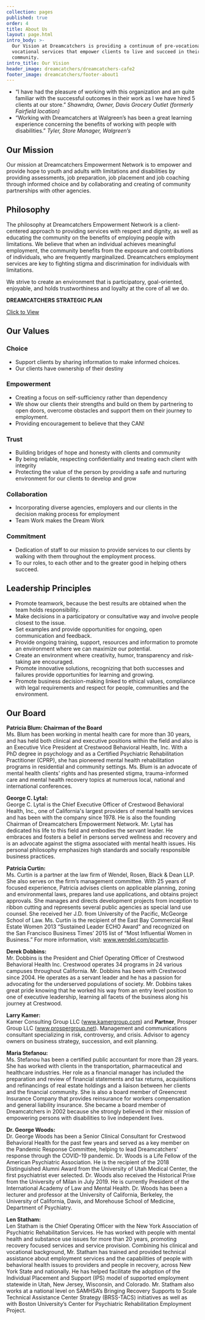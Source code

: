```yaml
---
collection: pages
published: true
order: 4
title: About Us
layout: page.html
intro_body: >-
  Our Vision at Dreamcatchers is providing a continuum of pre-vocational and
  vocational services that empower clients to live and succeed in their
  community.
intro_title: Our Vision
header_image: dreamcatchers/dreamcatchers-cafe2
footer_image: dreamcatchers/footer-about1
---
```

- “I have had the pleasure of working with this organization and am quite familiar with the successful outcomes in their work as I we have hired 5 clients at our store.” _Shawndra, Owner, Davis Grocery Outlet (formerly Fairfield location)_
- “Working with Dreamcatchers at Walgreen’s has been a great learning experience concerning the benefits of working with people with disabilities.” _Tyler, Store Manager, Walgreen’s_


## Our Mission
Our mission at Dreamcatchers Empowerment Network is to empower and provide hope to youth and adults with limitations and disabilities by providing assessments, job preparation, job placement and job coaching through informed choice and by collaborating and creating of community partnerships with other agencies.

## Philosophy
The philosophy at Dreamcatchers Empowerment Network is a client-centered approach to providing services with respect and dignity, as well as educating the community on the benefits of employing people with limitations. We believe that when an individual achieves meaningful employment, the community benefits from the exposure and contributions of individuals, who are frequently marginalized. Dreamcatchers employment services are key to fighting stigma and discrimination for individuals with limitations.

We strive to create an environment that is participatory, goal-oriented, enjoyable, and holds trustworthiness and loyalty at the core of all we do.

**DREAMCATCHERS STRATEGIC PLAN**

[Click to View](https://dreamcatchers.blog/2021/11/01/dreamcatchers-strategic-plan/)

## Our Values
  
### Choice
- Support clients by sharing information to make informed choices. 
- Our clients have ownership of their destiny

### Empowerment
- Creating a focus on self-sufficiency rather than dependency
- We show our clients their strengths and build on them by partnering to open doors, overcome obstacles and support them on their journey to employment.
- Providing encouragement to believe that they CAN!

  
### Trust
- Building bridges of hope and honesty with clients and community
- By being reliable, respecting confidentiality and treating each client with integrity 
- Protecting the value of the person by providing a safe and nurturing environment for our clients to develop and grow

### Collaboration
- Incorporating diverse agencies, employers and our clients in the decision making process for employment
- Team Work makes the Dream Work

### Commitment
- Dedication of staff to our mission to provide services to our clients by walking with them throughout the employment process.
- To our roles, to each other and to the greater good in helping others succeed.

## Leadership Principles
- Promote teamwork, because the best results are obtained when the team holds responsibility.
- Make decisions in a participatory or consultative way and involve people closest to the issue.
- Set examples and provide opportunities for ongoing, open communication and feedback.
- Provide ongoing training, support, resources and information to promote an environment where we can maximize our potential.
- Create an environment where creativity, humor, transparency and risk-taking are encouraged.
- Promote innovative solutions, recognizing that both successes and failures provide opportunities for learning and growing.
- Promote business decision-making linked to ethical values, compliance with legal requirements and respect for people, communities and the environment.




## Our Board

  **Patricia Blum: Chairman of the Board**<br>Ms. Blum has been working in mental health care for more than 30 years, and has held both clinical and executive positions within the field and also is an Executive Vice President at Crestwood Behavioral Health, Inc. With a PhD degree in psychology and as a Certified Psychiatric Rehabilitation Practitioner (CPRP), she has pioneered mental health rehabilitation programs in residential and community settings. Ms. Blum is an advocate of mental health clients' rights and has presented stigma, trauma-informed care and mental health recovery topics at numerous local, national and international conferences.
  
  **George C. Lytal:**<br>George C. Lytal is the Chief Executive Officer of Crestwood Behavioral Health, Inc., one of California's largest providers of mental health services and has been with the company since 1978.  He is also the founding Chairman of Dreamcatchers Empowerment Network.  Mr. Lytal has dedicated his life to this field and embodies the servant leader.  He embraces and fosters a belief in persons served wellness and recovery and is an advocate against the stigma associated with mental health issues. His personal philosophy emphasizes high standards and socially responsible business practices.

  **Patricia Curtin:**<br>Ms. Curtin is a partner at the law firm of Wendel, Rosen, Black & Dean LLP. She also serves on the firm’s management committee. With 25 years of focused experience, Patricia advises clients on applicable planning, zoning and environmental laws, prepares land use applications, and obtains project approvals. She manages and directs development projects from inception to ribbon cutting and represents several public agencies as special land use counsel. She received her J.D. from University of the Pacific, McGeorge School of Law. Ms. Curtin is the recipient of the East Bay Commercial Real Estate Women 2013 “Sustained Leader ECHO Award” and recognized on the San Francisco Business Times’ 2015 list of “Most Influential Women in Business.” For more information, visit: www.wendel.com/pcurtin.

 **Derek Dobbins:**<br>Mr. Dobbins is the President and Chief Operating Officer of Crestwood Behavioral Health Inc. Crestwood operates 34 programs in 24 various campuses throughout California. Mr. Dobbins has been with Crestwood since 2004. He operates as a servant leader and he has a passion for advocating for the underserved populations of society. Mr. Dobbins takes great pride knowing that he worked his way from an entry level position to one of executive leadership, learning all facets of the business along his journey at Crestwood.

 **Larry Kamer:**<br>Kamer Consulting Group LLC (www.kamergroup.com) and **Partner**, Prosper Group LLC (www.prospergroup.net). Management and communications consultant specializing in risk, controversy, and crisis. Advisor to agency owners on business strategy, succession, and exit planning.

  **Maria Stefanou:**<br>Ms. Stefanou has been a certified public accountant for more than 28 years. She has worked with clients in the transportation, pharmaceutical and healthcare industries. Her role as a financial manager has included the preparation and review of financial statements and tax returns, acquisitions and refinancings of real estate holdings and a liaison between her clients and the financial community. She is also a board member of Greencrest Insurance Company that provides reinsurance for workers compensation and general liability insurance. She became a board member of Dreamcatchers in 2002 because she strongly believed in their mission of empowering persons with disabilities to live independent lives.

  **Dr. George Woods:**<br>Dr. George Woods has been a Senior Clinical Consultant for Crestwood Behavioral Health for the past few years and served as a key member on the Pandemic Response Committee, helping to lead Dreamcatchers' response through the COVID-19 pandemic.  Dr. Woods is a Life Fellow of the American Psychiatric Association. He is the recipient of the 2018 Distinguished Alumni Award from the University of Utah Medical Center, the first psychiatrist ever selected. Dr. Woods also received the Historical Prixe from the University of Milan in July 2019. He is currently President of the International Academy of Law and Mental Health. Dr. Woods has been a lecturer and professor at the University of California, Berkeley, the University of California, Davis, and Morehouse School of Medicine, Department of Psychiatry.
  
  **Len Statham:**<br>Len Statham is the Chief Operating Officer with the New York Association of Psychiatric Rehabilitation Services.  He has worked with people with mental health and substance use issues for more than 20 years, promoting recovery focused services and service provision.  Combining his clinical and vocational background, Mr. Statham has trained and provided technical assistance about employment services and the capabilities of people with behavioral health issues to providers and people in recovery, across New York State and nationally.  He has helped facilitate the adoption of the Individual Placement and Support (IPS) model of supported employment statewide in Utah, New Jersey, Wisconsin, and Colorado.  Mr. Statham also works at a national level on SAMHSA’s Bringing Recovery Supports to Scale Technical Assistance Center Strategy (BRSS-TACS) initiatives as well as with Boston University’s Center for Psychiatric Rehabilitation Employment Project.
